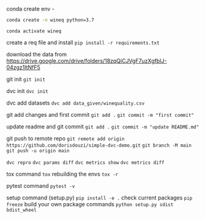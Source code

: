 conda create env -
```bash
conda create -n wineq python=3.7
```
`conda activate wineq`

create a req file and install 
`pip install -r requirements.txt`

download the data from 
https://drive.google.com/drive/folders/18zqQiCJVgF7uzXgfbIJ-04zgz1ItNfF5

git init
`git init`

dvc init
`dvc init`

dvc add datasets
`dvc add data_given/winequality.csv`

git add changes and first commit
`git add .`
`git commit -m "first commit"`

update readme and git commit
`git add .`
`git commit -m "update README.md"`

git push to remote repo
`git remote add origin https://github.com/dorisdouzi/simple-dvc-demo.git`
`git branch -M main`
`git push -u origin main`


`dvc repro`
`dvc params diff`
`dvc metrics show`
`dvc metrics diff`

tox command
`tox`
rebuilding the envs
`tox -r`

pytest command
`pytest -v`

setup command (setup.py)
`pip install -e .`
check current packages
`pip freeze`
build your own package commands
`python setup.py sdist bdist_wheel`










